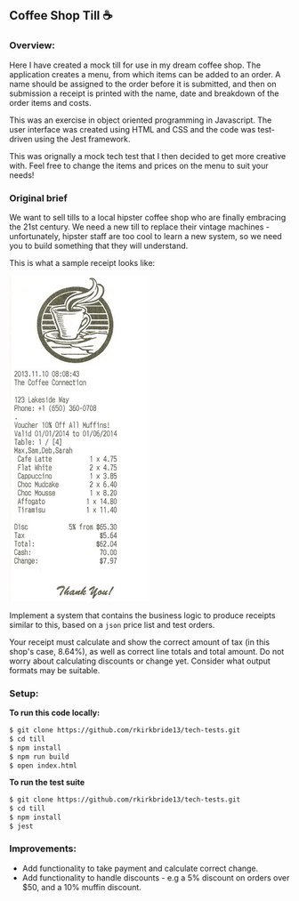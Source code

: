## Coffee Shop Till ☕ 
### Overview:

Here I have created a mock till for use in my dream coffee shop. The application creates a menu, from which items can be added to an order. A name should be assigned to the order before it is submitted, and then on submission a receipt is printed with the name, date and breakdown of the order items and costs.

This was an exercise in object oriented programming in Javascript. The user interface was created using HTML and CSS and the code was test-driven using the Jest framework.

This was orignally a mock tech test that I then decided to get more creative with. Feel free to change the items and prices on the menu to suit your needs!

### Original brief

We want to sell tills to a local hipster coffee shop who are finally embracing the 21st century. We need a new till to replace their vintage machines - unfortunately, hipster staff are too cool to learn a new system, so we need you to build something that they will understand.

This is what a sample receipt looks like:

![a receipt](./images/receipt.jpeg)

Implement a system that contains the business logic to produce receipts similar to this, based on a `json` price list and test orders.  

Your receipt must calculate and show the correct amount of tax (in this shop's case, 8.64%), as well as correct line totals and total amount. Do not worry about calculating discounts or change yet. Consider what output formats may be suitable.

### Setup:

**To run this code locally:**  

    $ git clone https://github.com/rkirkbride13/tech-tests.git
    $ cd till
    $ npm install
    $ npm run build
    $ open index.html

**To run the test suite**
   
    $ git clone https://github.com/rkirkbride13/tech-tests.git
    $ cd till
    $ npm install
    $ jest


### Improvements:  

- Add functionality to take payment and calculate correct change.
- Add functionality to handle discounts - e.g a 5% discount on orders over $50, and a 10% muffin discount.
